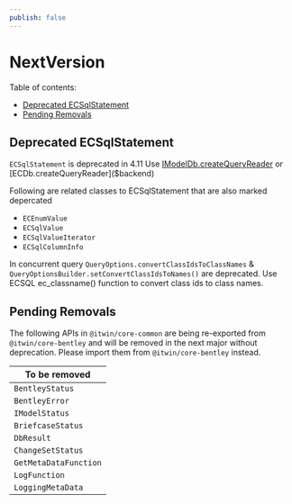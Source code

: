 ```yaml
---
publish: false
---
```


# NextVersion

Table of contents:

- [Deprecated ECSqlStatement](#deprecated-ecsqlstatement)
- [Pending Removals](#pending-removals)

## Deprecated ECSqlStatement

`ECSqlStatement` is deprecated in 4.11 Use [IModelDb.createQueryReader]($backend) or [ECDb.createQueryReader]($backend)

Following are related classes to ECSqlStatement that are also marked depercated
  * `ECEnumValue`
  * `ECSqlValue`
  * `ECSqlValueIterator`
  * `ECSqlColumnInfo`

In concurrent query `QueryOptions.convertClassIdsToClassNames` & `QueryOptionsBuilder.setConvertClassIdsToNames()` are deprecated. Use ECSQL ec_classname() function to convert class ids to class names.

## Pending Removals

The following APIs in `@itwin/core-common` are being re-exported from `@itwin/core-bentley` and will be removed in the next major without deprecation. Please import them from `@itwin/core-bentley` instead.

| To be removed         |
| --------------------- |
| `BentleyStatus`       |
| `BentleyError`        |
| `IModelStatus`        |
| `BriefcaseStatus`     |
| `DbResult`            |
| `ChangeSetStatus`     |
| `GetMetaDataFunction` |
| `LogFunction`         |
| `LoggingMetaData`     |
